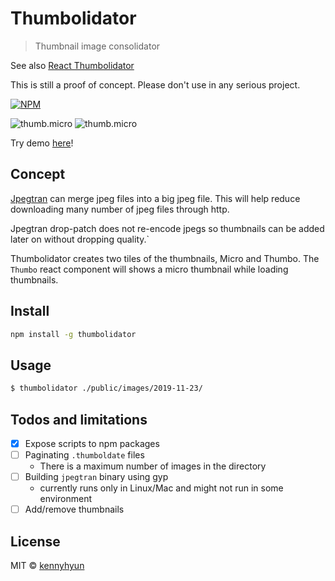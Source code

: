 # Thumbolidator

> Thumbnail image consolidator

See also [React Thumbolidator](https://www.npmjs.com/package/react-thumbolidator)

This is still a proof of concept. Please don't use in any serious project.

[![NPM](https://img.shields.io/npm/v/thumbolidator.svg)](https://www.npmjs.com/package/thumbolidator)

![thumb.micro](https://kennyhyun.github.io/thumbolidator/images/images1/thumb.micro.jpg) ![thumb.micro](https://kennyhyun.github.io/thumbolidator/images/images2/thumb.micro.jpg)

Try demo [here](https://kennyhyun.github.io/thumbolidator/)!

## Concept

[Jpegtran](https://jpegclub.org/jpegtran/) can merge jpeg files into a big jpeg file. This will help reduce downloading many number of jpeg files through http.

Jpegtran drop-patch does not re-encode jpegs so thumbnails can be added later on without dropping quality.`

Thumbolidator creates two tiles of the thumbnails, Micro and Thumbo. The `Thumbo` react component will shows a micro thumbnail while loading thumbnails.

## Install

```bash
npm install -g thumbolidator
```

## Usage

```bash
$ thumbolidator ./public/images/2019-11-23/
```

## Todos and limitations

- [x] Expose scripts to npm packages
- [ ] Paginating `.thumboldate` files
  - There is a maximum number of images in the directory
- [ ] Building `jpegtran` binary using gyp
  - currently runs only in Linux/Mac and might not run in some environment
- [ ] Add/remove thumbnails

## License

MIT © [kennyhyun](https://github.com/kennyhyun)

